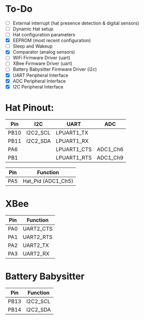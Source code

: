 # To-Do
- [ ] External interrupt (hat presence detection & digital sensors)
- [ ] Dynamic Hat setup
- [ ] Hat configuration parameters
- [x] EEPROM (most recent configuration)
- [ ] Sleep and Wakeup
- [x] Comparator (analog sensors)
- [ ] WiFi Firmware Driver (uart)
- [ ] XBee Firmware Driver (uart)
- [ ] Battery Babysitter Firmware Driver (i2c)
- [x] UART Peripheral Interface
- [x] ADC Peripheral Interface
- [x] I2C Peripheral Interface

# Hat Pinout:
| Pin   | I2C       | UART        | ADC       |
| ----- | --------- | ----------- | --------- |
| PB10  | I2C2_SCL  | LPUART1_TX  |
| PB11  | I2C2_SDA  | LPUART1_RX  |
| PA6   |           | LPUART1_CTS | ADC1_Ch6  |
| PB1   |           | LPUART1_RTS | ADC1_Ch9  |

| Pin | Function            |
| --- | ------------------- |
| PA5 | Hat_Pid (ADC1_Ch5)  |

# XBee
| Pin | Function  |
| --- | --------- |
| PA0 | UART2_CTS |
| PA1 | UART2_RTS |
| PA2 | UART2_TX  |
| PA3 | UART2_RX  |

# Battery Babysitter
| Pin   | Function  |
| ----- | --------- |
| PB13  | I2C2_SCL  |
| PB14  | I2C2_SDA |
